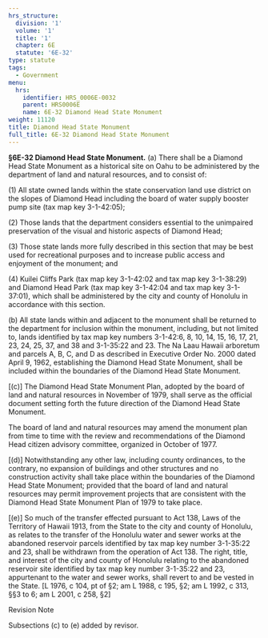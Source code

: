 ```yaml
---
hrs_structure:
  division: '1'
  volume: '1'
  title: '1'
  chapter: 6E
  statute: '6E-32'
type: statute
tags:
  - Government
menu:
  hrs:
    identifier: HRS_0006E-0032
    parent: HRS0006E
    name: 6E-32 Diamond Head State Monument
weight: 11120
title: Diamond Head State Monument
full_title: 6E-32 Diamond Head State Monument
---
```

**§6E-32 Diamond Head State Monument.** (a) There shall be a Diamond Head State Monument as a historical site on Oahu to be administered by the department of land and natural resources, and to consist of:

(1) All state owned lands within the state conservation land use district on the slopes of Diamond Head including the board of water supply booster pump site (tax map key 3-1-42:05);

(2) Those lands that the department considers essential to the unimpaired preservation of the visual and historic aspects of Diamond Head;

(3) Those state lands more fully described in this section that may be best used for recreational purposes and to increase public access and enjoyment of the monument; and

(4) Kuilei Cliffs Park (tax map key 3-1-42:02 and tax map key 3-1-38:29) and Diamond Head Park (tax map key 3-1-42:04 and tax map key 3-1-37:01), which shall be administered by the city and county of Honolulu in accordance with this section.

(b) All state lands within and adjacent to the monument shall be returned to the department for inclusion within the monument, including, but not limited to, lands identified by tax map key numbers 3-1-42:6, 8, 10, 14, 15, 16, 17, 21, 23, 24, 25, 37, and 38 and 3-1-35:22 and 23\. The Na Laau Hawaii arboretum and parcels A, B, C, and D as described in Executive Order No. 2000 dated April 9, 1962, establishing the Diamond Head State Monument, shall be included within the boundaries of the Diamond Head State Monument.

[(c)] The Diamond Head State Monument Plan, adopted by the board of land and natural resources in November of 1979, shall serve as the official document setting forth the future direction of the Diamond Head State Monument.

The board of land and natural resources may amend the monument plan from time to time with the review and recommendations of the Diamond Head citizen advisory committee, organized in October of 1977.

[(d)] Notwithstanding any other law, including county ordinances, to the contrary, no expansion of buildings and other structures and no construction activity shall take place within the boundaries of the Diamond Head State Monument; provided that the board of land and natural resources may permit improvement projects that are consistent with the Diamond Head State Monument Plan of 1979 to take place.

[(e)] So much of the transfer effected pursuant to Act 138, Laws of the Territory of Hawaii 1913, from the State to the city and county of Honolulu, as relates to the transfer of the Honolulu water and sewer works at the abandoned reservoir parcels identified by tax map key number 3-1-35:22 and 23, shall be withdrawn from the operation of Act 138\. The right, title, and interest of the city and county of Honolulu relating to the abandoned reservoir site identified by tax map key number 3-1-35:22 and 23, appurtenant to the water and sewer works, shall revert to and be vested in the State. [L 1976, c 104, pt of §2; am L 1988, c 195, §2; am L 1992, c 313, §§3 to 6; am L 2001, c 258, §2]

Revision Note

Subsections (c) to (e) added by revisor.